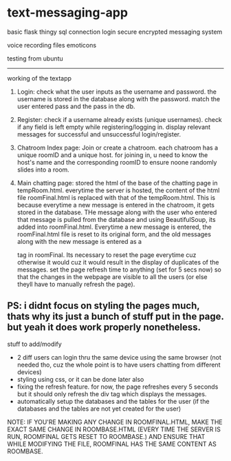 # text-messaging-app
basic flask thingy
sql connection
login secure
encrypted messaging system


voice recording
files
emoticons


testing from ubuntu

----------------------------
working of the textapp

1) Login:
check what the user inputs as the username and password. the username is stored in the database
along with the password. match the user entered pass and the pass in the db.

2) Register:
check if a username already exists (unique usernames). check if any field is left empty while
registering/logging in. display relevant messages for successful and unsuccessful login/register.

3) Chatroom Index page:
Join or create a chatroom. each chatroom has a unique roomID and a unique host. for joining in, u need to know the host's name and the corresponding roomID to ensure noone randomly slides into a room.

4) Main chatting page:
stored the html of the base of the chatting page in tempRoom.html. everytime the server is hosted, the content of the html file roomFinal.html is replaced with that of the tempRoom.html.
This is because everytime a new message is entered in the chatroom, it gets stored in the database. THe message along with the user who entered that message is pulled from the database and using BeautifulSoup, its added into roomFinal.html. Everytime a new message is entered, the roomFinal.html file is reset to its original form, and the old messages along with the new message is entered as a <p> tag in roomFinal. Its necessary to reset the page everytime cuz otherwise it would cuz it would result in the display of duplicates of the messages. set the page refresh time to anything (set for 5 secs now) so that the changes in the webpage are visible to all the users (or else theyll have to manually refresh the page).

PS: i didnt focus on styling the pages much, thats why its just a bunch of stuff put in the page. but yeah it does work properly nonetheless.
----------------------------
  stuff to add/modify
 - 2 diff users can login thru the same device using the same browser (not needed tho, cuz the whole point is to have users chatting from different devices)
 - styling using css, or it can be done later also
 - fixing the refresh feature. for now, the page refreshes every 5 seconds but it should only refresh the div tag which displays the messages.
 - automatically setup the databases and the tables for the user (if the databases and the tables are not yet created for the user)

 NOTE: IF YOU'RE MAKING ANY CHANGE IN ROOMFINAL.HTML, MAKE THE EXACT SAME CHANGE IN ROOMBASE.HTML (EVERY TIME THE SERVER IS RUN, ROOMFINAL GETS RESET TO ROOMBASE.) AND ENSURE THAT WHILE MODIFYING THE FILE, ROOMFINAL HAS THE SAME CONTENT AS ROOMBASE.
  
